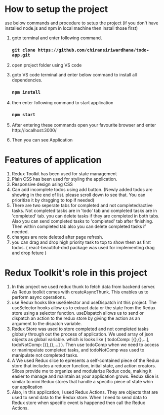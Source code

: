 # How to setup the project

use below commands and procedure to setup the project (if you don't have installed node.js and npm in local machine then install those first)

1. goto terminal and enter following command.

   ### `git clone https://github.com/chiransiriwardhana/todo-app.git`

2. open project folder using VS code

3. goto VS code terminal and enter below command to install all dependencies.
   
   ###  `npm install`  

4. then enter following command to start application

   ### `npm start`

5. After entering these commands open your favourite browser and enter http://localhost:3000/

6. Then you can see Application 

# Features of application

1. Redux Toolkit has been used for state management
2. Plain CSS has been used for styling the application.
3. Responsive design using CSS
4. Can add incomplete todos using add button. (Newly added todos are showing in the end of list. please scroll down to see that. You can prioritize it by dragging to top if needed)
5. There are two seperate tabs for completed and not completed/active tasks. Not completed tasks are in 'todo' tab and completed tasks are in 'completed' tab. you can delete tasks if they are completed in both tabs. Also you can send completed tasks to 'completed' tab after finishing. Then within completed tab also you can delete completed tasks if needed.
6. changes are note deleted after page refresh.
7. you can drag and drop high priority task to top to show them as first todos. ( react-beautiful-dnd package was used for implementing drag and drop feture )

# Redux Toolkit's role in this project

1. In this project we used redux thunk to fetch data from backend server. As Redux toolkit comes with createAsyncThunk. This enables us to perform async operations.
2. use Redux hooks like useSelector and useDispatch int this project. The useSelector hooks allow us to extract data or the state from the Redux store using a selector function. useDispatch allows us to send or dispatch an action to the redux store by giving the action as an argument to the dispatch variable.
3. Redux Store was used to store completed and not completed tasks globaly through out the process of application. We used array of json objects as global variable. which is looks like { todoComp: [{},{},...], todoNotComp: [{},{},...] }. Then use todoComp when we need to access or manimpulate completed tasks, and todoNotComp was used to manipulate not completed tasks.
4. A We used Redux slice to epresents a self-contained piece of the Redux store that includes a reducer function, initial state, and action creators. Slices provide me to organize and modularize Redux code, making it easier to manage and maintain as your application grows. Redux slice is similar to mini Redux stores that handle a specific piece of state whin our application
5. Also, In this application, I used Redux Actions. They are objects that are used to send data to the Redux store. When I need to send data to Redux store when specific event is happened then call the Redux Actions.

